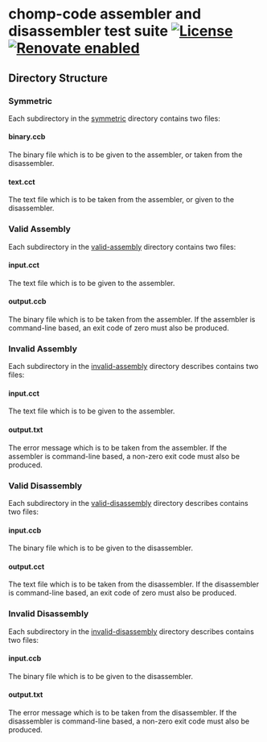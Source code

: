 # chomp-code assembler and disassembler test suite [![License](https://img.shields.io/github/license/chomp-code/assembler-and-disassembler-test-suite.svg)](https://github.com/chomp-code/assembler-and-disassembler-test-suite/blob/master/license) [![Renovate enabled](https://img.shields.io/badge/renovate-enabled-brightgreen.svg)](https://renovatebot.com/)

## Directory Structure

### Symmetric

Each subdirectory in the [symmetric](./symmetric) directory contains two files:

#### binary.ccb

The binary file which is to be given to the assembler, or taken from the disassembler.

#### text.cct

The text file which is to be taken from the assembler, or given to the disassembler.

### Valid Assembly

Each subdirectory in the [valid-assembly](./valid-assembly) directory contains two files:

#### input.cct

The text file which is to be given to the assembler.

#### output.ccb

The binary file which is to be taken from the assembler.  If the assembler is command-line based, an exit code of zero must also be produced.

### Invalid Assembly

Each subdirectory in the [invalid-assembly](./valid-assembly) directory describes contains two files:

#### input.cct

The text file which is to be given to the assembler.

#### output.txt

The error message which is to be taken from the assembler.  If the assembler is command-line based, a non-zero exit code must also be produced.

### Valid Disassembly

Each subdirectory in the [valid-disassembly](./valid-disassembly) directory describes contains two files:

#### input.ccb

The binary file which is to be given to the disassembler.

#### output.cct

The text file which is to be taken from the disassembler.  If the disassembler is command-line based, an exit code of zero must also be produced.

### Invalid Disassembly

Each subdirectory in the [invalid-disassembly](./valid-disassembly) directory describes contains two files:

#### input.ccb

The binary file which is to be given to the disassembler.

#### output.txt

The error message which is to be taken from the disassembler.  If the disassembler is command-line based, a non-zero exit code must also be produced.
